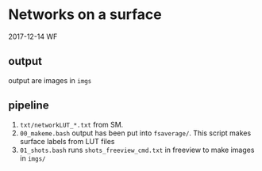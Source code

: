 # Networks on a surface

2017-12-14 WF

## output

output are images in `imgs`

## pipeline

1. `txt/networkLUT_*.txt` from SM.
1. `00_makeme.bash` output has been put into `fsaverage/`. This script makes surface labels from LUT files
1. `01_shots.bash` runs `shots_freeview_cmd.txt` in freeview to make images in `imgs/`
